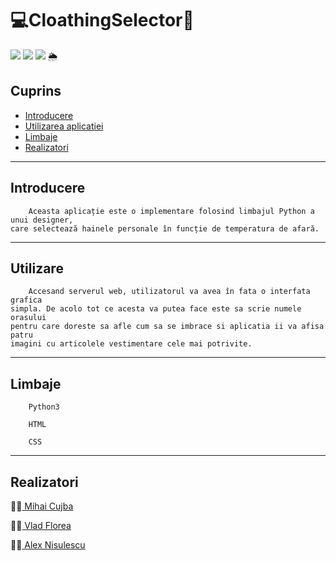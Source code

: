 # :computer:CloathingSelector:snake:
<a href="https://www.java.com/en/"><img src="https://img.shields.io/badge/language-Python-brightgreen"></a>
<a href="https://openweathermap.org/"><img src="https://img.shields.io/badge/API-WeatherCast-yellow"></a>
<a href="https://openweathermap.org/"><img src="https://img.shields.io/badge/Tool-Flask-orange"></a>
:sun_behind_rain_cloud:
## Cuprins
- [Introducere](#Introducere)
- [Utilizarea aplicatiei](#Utilizare)
- [Limbaje](#Limbaje)
- [Realizatori](#Realizatori)
***

## Introducere
        Aceasta aplicație este o implementare folosind limbajul Python a unui designer,
    care selectează hainele personale în funcție de temperatura de afară.

***

## Utilizare
        Accesand serverul web, utilizatorul va avea în fata o interfata grafica
    simpla. De acolo tot ce acesta va putea face este sa scrie numele orasului
    pentru care doreste sa afle cum sa se imbrace si aplicatia ii va afisa patru
    imagini cu articolele vestimentare cele mai potrivite.
***

## Limbaje
        Python3 

        HTML 

        CSS
***

## Realizatori
:man_student:<a href="https://github.com/0x435446"> Mihai Cujba</a>

:man_student:<a href="https://github.com/VladMisc"> Vlad Florea</a>

:man_student:<a href="https://github.com/AlexNisulescu"> Alex Nisulescu</a>
